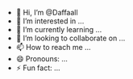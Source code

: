 - 👋 Hi, I’m @Daffaall
- 👀 I’m interested in ...
- 🌱 I’m currently learning ...
- 💞️ I’m looking to collaborate on ...
- 📫 How to reach me ...
- 😄 Pronouns: ...
- ⚡ Fun fact: ...

<!---
Daffaall/Daffaall is a ✨ special ✨ repository because its `README.md` (this file) appears on your GitHub profile.
You can click the Preview link to take a look at your changes.
--->
